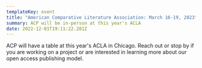 ```yaml
---
templateKey: event
title: "American Comparative Literature Association: March 16-19, 2023"
summary: ACP will be in-person at this year's ACLA
date: 2022-12-01T19:11:22.281Z
---
```

ACP will have a table at this year's ACLA in Chicago. Reach out or stop by if you are working on a project or are interested in learning more about our open access publishing model.